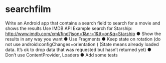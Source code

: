 # searchfilm
Write an Android app that contains a search field to search for a movie and shows the results
Use IMDB API
Example search for Starship:
http://www.imdb.com/xml/find?json=1&nr=1&tt=on&q=Starship
● Show the results in any way you want
● Use Fragments
● Keep state on rotation (do not use ​android:configChanges=orientation ​)
(State means already loaded data. It’s ok to drop data that was requested but hasn’t
returned yet)
● Don’t use ContentProvider, Loaders
● Add some tests
